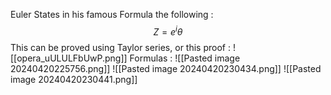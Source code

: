Euler States in his famous Formula the following : $$Z=e^iθ$$
This can be proved using Taylor series, or this proof : 
![[opera_uULULFbUwP.png]]
Formulas : 
![[Pasted image 20240420225756.png]]
![[Pasted image 20240420230434.png]]
![[Pasted image 20240420230441.png]]
